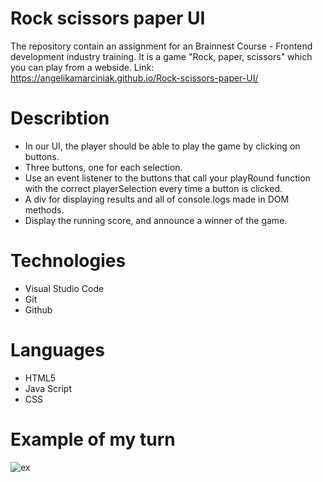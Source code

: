# Rock scissors paper UI
The repository contain an assignment for an Brainnest Course - Frontend development industry training.
It is a game "Rock, paper, scissors" which you can play from a webside. 
Link: https://angelikamarciniak.github.io/Rock-scissors-paper-UI/

# Describtion
- In our UI, the player should be able to play the game by clicking on buttons.
- Three buttons, one for each selection. 
- Use an event listener to the buttons that call your playRound function with the correct playerSelection every time a button is clicked. 
- A div for displaying results and all of console.logs made in DOM methods.
- Display the running score, and announce a winner of the game.

# Technologies
- Visual Studio Code
- Git
- Github

# Languages
- HTML5
- Java Script
- CSS

# Example of my turn

![ex](https://user-images.githubusercontent.com/104442170/180058483-9792f515-138d-4420-8213-2ab3c882e813.png)
